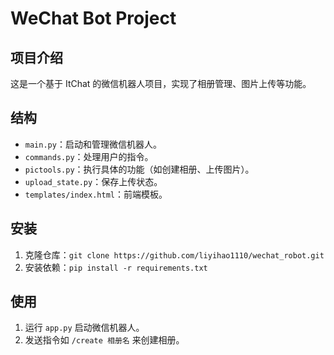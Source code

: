 # WeChat Bot Project

## 项目介绍
这是一个基于 ItChat 的微信机器人项目，实现了相册管理、图片上传等功能。

## 结构
- `main.py`：启动和管理微信机器人。
- `commands.py`：处理用户的指令。
- `pictools.py`：执行具体的功能（如创建相册、上传图片）。
- `upload_state.py`：保存上传状态。
- `templates/index.html`：前端模板。

## 安装
1. 克隆仓库：`git clone https://github.com/liyihao1110/wechat_robot.git`
2. 安装依赖：`pip install -r requirements.txt`

## 使用
1. 运行 `app.py` 启动微信机器人。
2. 发送指令如 `/create 相册名` 来创建相册。
